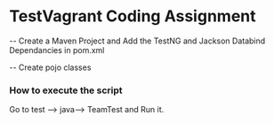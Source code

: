 # TestVagrant Coding Assignment

-- Create a Maven Project and Add the TestNG and Jackson Databind Dependancies in pom.xml

-- Create pojo classes

### How to execute the script

Go to test --> java--> TeamTest and Run it.